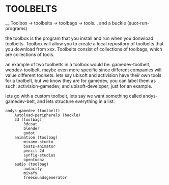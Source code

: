 # TOOLBELTS
__
Toolbox -> toolbelts -> toolbags -> tools... and a buckle (auot-run-programs)

the toolbox is the program that you install and run when you donwload toolbelts. Toolbox will allow you to create a local repository of toolbelts that you download from xxx. Toolbelts consist of collections of toolbags, which are collections of tools.

an example of two toolbelts in a toolbox would be: gamedev-toolbelt, webdev-toolbelt. maybe even more specific since different companies will value different toolsets.
lets say ubisoft and activision have their own tools for a toolbelt, but we know they are for gamedev, you can label them as such: activision-gamedev, and ubisoft-developer; just for an example.

lets go with a custom toolbelt, lets say we want something called andys-gamedev-belt, and lets structure everything in a list:

    andys-gamedev (toolbelt)
        Autoload-peripherals (buckle)
        3d (toolbag)
            3dcoat
            blender
            godot
        animation (toolbag)
            mixamo-studio
            boats-animator
            pencil-2d
            synfig-studios
            opentoonz
        audio (toolbag)
            audacity
            mixafy
            freesoundsgenerator
